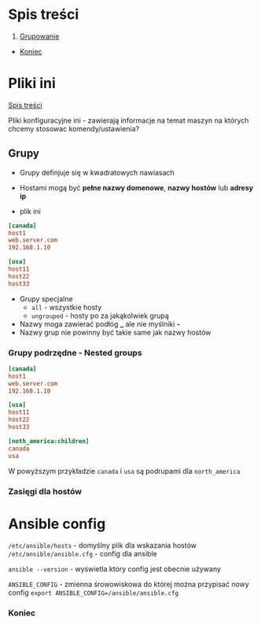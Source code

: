  
# Spis treści

1. [Grupowanie](#grupowanie)
- [Koniec](#Koniec)


# Pliki ini  
[Spis treści](#spis-treści)

Pliki konfiguracyjne ini - zawierają informacje na temat maszyn na których chcemy stosowac komendy/ustawienia?

## Grupy 

- Grupy definjuje się w kwadratowych nawiasach
- Hostami mogą być **pełne nazwy domenowe**, **nazwy hostów** lub **adresy ip** 

- plik ini
```ini
[canada]
host1
web.server.com
192.168.1.10

[usa]
host11
host22
host33
```

- Grupy specjalne 
    - ```all``` - wszystkie hosty
    - ```ungrouped``` - hosty po za jakąkolwiek grupą
- Nazwy moga zawierać podłóg **_** ale nie myślniki **-**
- Nazwy grup nie powinny być takie same jak nazwy hostów 


### Grupy podrzędne - Nested groups

```ini
[canada]
host1
web.server.com
192.168.1.10

[usa]
host11
host22
host33

[noth_america:children]
canada
usa
```

W powyższym przykładzie ```canada``` i ```usa``` są podrupami dla ```north_america``` 

### Zasięgi dla hostów 




# Ansible config 

```/etc/ansible/hosts``` - domyślny plik dla wskazania hostów 
```/etc/ansible/ansible.cfg``` - config dla ansible

```ansible --version``` - wyświetla który config jest obecnie używany 

```ANSIBLE_CONFIG``` - zmienna śrowowiskowa do której można przypisać nowy config
```export ANSIBLE_CONFIG=/ansible/ansible.cfg```





### Koniec